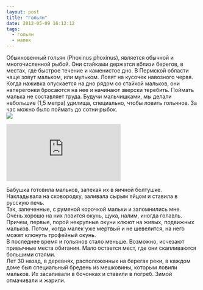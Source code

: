 ```yaml
---
layout: post
title: "Гольян"
date: 2012-05-09 16:12:12
tags:
  - гольян
  - малек
---
```

Обыкновенный гольян (Phoxinus phoxinus), является обычной и
многочисленной рыбой. Они стайками держатся вблизи берегов, в местах,
где быстрое течение и каменистое дно. В Пермской области чаще зовут
мальком, или мульком. Ловят на кусочек навозного червя. Когда наживка
опускается на дно рядом со стайкой мальков, они наперегонки бросаются на
нее и начинают зверски теребить. Поймать малька не составляет труда.
Будучи мальчишками, мы делали небольшие (1,5 метра) удилища, специально,
чтобы ловить гольянов. За час можно было поймать до сотни рыбок.  
![](http://fishingguru.ru/uploads/images/00/00/01/2013/11/29/361f14f3ce.jpg)

<div class="video">
  <iframe src="https://www.youtube.com/embed/Kh4N3sKI6l8" frameborder="0" allowfullscreen></iframe>
</div>

Бабушка готовила мальков, запекая их в яичной болтушке. Накладывала на
сковородку, заливала сырым яйцом и ставила в русскую печь.  
Так, запеченные, с румяной корочкой мальки и запомнились мне.   
Очень хорошо на них ловится окунь, щука, налим, иногда голавль. Причем,
первые, порой некрупные окуни клюют на живых, подвижных мальков. Потом,
когда малек уже мертвый и не шевелится, на него может клюнуть трофейный
окунь.   
В последнее время и гольянов стало меньше. Возможно, исчезают привычные
места обитания. Мало остается мест, где они скапливаются большими
стаями.  
Лет 30 назад, в деревнях, расположенных на берегах реки, в каждом доме
был специальный бредень из мешковины, которым ловили мальков. Их
засаливали в бочонках и ставили в погреб. Зимой отмачивали и жарили.

